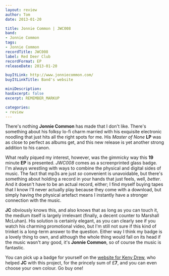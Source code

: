 ```yaml
---
layout: review
author: Tom
date: 2013-01-20

title: Jonnie Common | JWC008
band:
- Jonnie Common
tags:
- Jonnie Common
recordTitle: JWC008
label: Red Deer Club
recordFormat: EP
releaseDate: 2013-01-20

buyItLink: http://www.jonniecommon.com/
buyItLinkTitle: Band's website

miniDescription:
hasExcerpt: false
excerpt: REMEMBER_MARKUP

categories:
- review
---
```


There's nothing **Jonnie Common** has made that I don't like. There's something about his folksy lo-fi charm married with his exquisite electronic noodling that just hits all the right spots for me. His _Master of None_ **LP** was as close to perfect as albums get, and this new release is yet another strong addition to his canon.

What really piqued my interest, however, was the gimmicky way this **19** minute **EP** is presented. _JWC008_ comes as a screenprinted glass badge. I'm always wrestling with ways to combine the physical and digital sides of music. The fact that mp3s are just _so_ convenient is unavoidable, but there's something about holding a record in your hands that just feels, well, _better_. And it doesn't have to be an actual record, either; I find myself buying tapes that I know I'll never actually play because they come with a download, but simply having the physical artefact means I instantly have a stronger connection with the music.

**JC** obviously knows this, and also knows that as long as you can touch it, the medium itself is largely irrelevant (finally, a decent counter to Marshall McLuhan). His solution is certainly elegant, as you can clearly see if you watch his charming promotional video, but I'm still not sure if this kind of trinket is a long-term answer to the question. Either way I think my badge is a lovely thing to own, and although the whole thing would fall on its head if the music wasn't any good, it's **Jonnie Common**, so of course the music is fantastic.

You can pick up a badge for yourself on the [website for Keny Drew](http://www.kenydrew.co.uk/#/tapebadge/4571819921), who helped **JC** with this project, for the princely sum of £**7**, and you can even choose your own colour. Go buy one!


